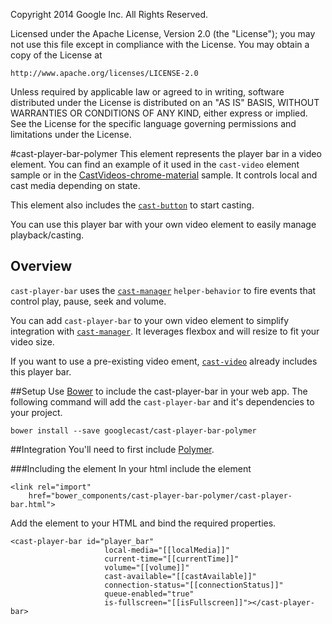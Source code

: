 Copyright 2014 Google Inc. All Rights Reserved.

Licensed under the Apache License, Version 2.0 (the "License");
you may not use this file except in compliance with the License.
You may obtain a copy of the License at

    http://www.apache.org/licenses/LICENSE-2.0

Unless required by applicable law or agreed to in writing, software
distributed under the License is distributed on an "AS IS" BASIS,
WITHOUT WARRANTIES OR CONDITIONS OF ANY KIND, either express or implied.
See the License for the specific language governing permissions and
limitations under the License.

#cast-player-bar-polymer
This element represents the player bar in a video element.  You can find an example of it used in the `cast-video` element sample or
in the [CastVideos-chrome-material](https://github.com/googlecast/CastVideos-chrome-material) sample.  It controls local and cast media depending on state. 

This element also includes the [`cast-button`](https://github.com/googlecast/cast-button-polymer) to start casting.

You can use this player bar with your own video element to easily manage playback/casting.

## Overview
`cast-player-bar` uses the [`cast-manager`](https://github.com/googlecast/cast-manager-polymer) `helper-behavior` to fire events that control play, pause, seek and volume.

You can add `cast-player-bar` to your own video element to simplify integration with [`cast-manager`](https://github.com/googlecast/cast-manager-polymer).  It leverages flexbox and will resize to fit your video size.

If you want to use a pre-existing video ement, [`cast-video`](https://googlecast/cast-video-polymer) already includes this player bar. 

##Setup
Use [Bower](http://bower.io/) to include the cast-player-bar in your web app.  The following 
command will add the `cast-player-bar` and it's dependencies to your project.

    bower install --save googlecast/cast-player-bar-polymer

##Integration
You'll need to first include [Polymer](https://www.polymer-project.org/).

###Including the element
In your html include the element

    <link rel="import"
        href="bower_components/cast-player-bar-polymer/cast-player-bar.html">

Add the element to your HTML and bind the required properties.

    <cast-player-bar id="player_bar"
                         local-media="[[localMedia]]"
                         current-time="[[currentTime]]"
                         volume="[[volume]]"
                         cast-available="[[castAvailable]]"
                         connection-status="[[connectionStatus]]"
                         queue-enabled="true"
                         is-fullscreen="[[isFullscreen]]"></cast-player-bar>